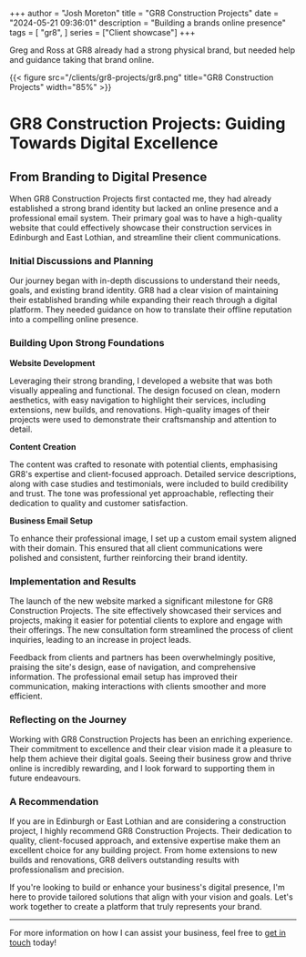 +++
author = "Josh Moreton"
title = "GR8 Construction Projects"
date = "2024-05-21 09:36:01"
description = "Building a brands online presence"
tags = [
    "gr8",
]
series = ["Client showcase"]
+++

Greg and Ross at GR8 already had a strong physical brand, but needed help and guidance taking that brand online.

<!--more-->

{{< figure src="/clients/gr8-projects/gr8.png" title="GR8 Construction Projects" width="85%" >}}

# GR8 Construction Projects: Guiding Towards Digital Excellence

## From Branding to Digital Presence

When GR8 Construction Projects first contacted me, they had already established a strong brand identity but lacked an online presence and a professional email system. Their primary goal was to have a high-quality website that could effectively showcase their construction services in Edinburgh and East Lothian, and streamline their client communications.

### Initial Discussions and Planning

Our journey began with in-depth discussions to understand their needs, goals, and existing brand identity. GR8 had a clear vision of maintaining their established branding while expanding their reach through a digital platform. They needed guidance on how to translate their offline reputation into a compelling online presence.

### Building Upon Strong Foundations

**Website Development**

Leveraging their strong branding, I developed a website that was both visually appealing and functional. The design focused on clean, modern aesthetics, with easy navigation to highlight their services, including extensions, new builds, and renovations. High-quality images of their projects were used to demonstrate their craftsmanship and attention to detail.

**Content Creation**

The content was crafted to resonate with potential clients, emphasising GR8's expertise and client-focused approach. Detailed service descriptions, along with case studies and testimonials, were included to build credibility and trust. The tone was professional yet approachable, reflecting their dedication to quality and customer satisfaction.

**Business Email Setup**

To enhance their professional image, I set up a custom email system aligned with their domain. This ensured that all client communications were polished and consistent, further reinforcing their brand identity.

### Implementation and Results

The launch of the new website marked a significant milestone for GR8 Construction Projects. The site effectively showcased their services and projects, making it easier for potential clients to explore and engage with their offerings. The new consultation form streamlined the process of client inquiries, leading to an increase in project leads.

Feedback from clients and partners has been overwhelmingly positive, praising the site's design, ease of navigation, and comprehensive information. The professional email setup has improved their communication, making interactions with clients smoother and more efficient.

### Reflecting on the Journey

Working with GR8 Construction Projects has been an enriching experience. Their commitment to excellence and their clear vision made it a pleasure to help them achieve their digital goals. Seeing their business grow and thrive online is incredibly rewarding, and I look forward to supporting them in future endeavours.

### A Recommendation

If you are in Edinburgh or East Lothian and are considering a construction project, I highly recommend GR8 Construction Projects. Their dedication to quality, client-focused approach, and extensive expertise make them an excellent choice for any building project. From home extensions to new builds and renovations, GR8 delivers outstanding results with professionalism and precision.

If you're looking to build or enhance your business's digital presence, I'm here to provide tailored solutions that align with your vision and goals. Let's work together to create a platform that truly represents your brand.

---

For more information on how I can assist your business, feel free to [get in touch](https://rwxt.org/contact) today!
